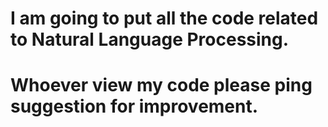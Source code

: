 # I am going to put all the code related to Natural Language Processing.
# Whoever view my code please ping suggestion for improvement.
